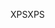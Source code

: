 <span data-ttu-id="f8c79-101">XPS</span><span class="sxs-lookup"><span data-stu-id="f8c79-101">XPS</span></span>